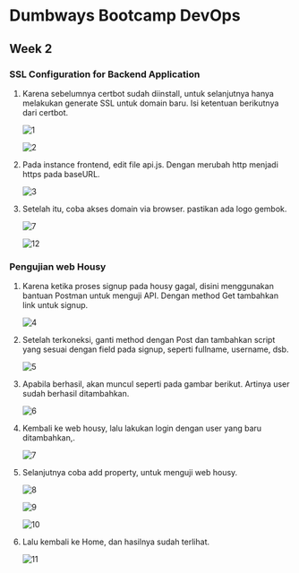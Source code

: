 # Dumbways Bootcamp DevOps
## Week 2
### SSL Configuration for Backend Application

1. Karena sebelumnya certbot sudah diinstall, untuk selanjutnya hanya melakukan generate SSL untuk domain baru. Isi ketentuan berikutnya dari certbot.
   
   ![1](https://github.com/gilbranfairuz/Dumbways-Bootcamp-Devops/blob/master/week2/SSLConfigurationforBackendApplication/img/1.png)

   ![2](https://github.com/gilbranfairuz/Dumbways-Bootcamp-Devops/blob/master/week2/SSLConfigurationforBackendApplication/img/2.png)

2. Pada instance frontend, edit file api.js. Dengan merubah http menjadi https pada baseURL.
   
   ![3](https://github.com/gilbranfairuz/Dumbways-Bootcamp-Devops/blob/master/week2/SSLConfigurationforBackendApplication/img/3.png)

3. Setelah itu, coba akses domain via browser. pastikan ada logo gembok.
   
   ![7](https://github.com/gilbranfairuz/Dumbways-Bootcamp-Devops/blob/master/week2/SSLConfigurationforBackendApplication/img/7.png)
   
   ![12](https://github.com/gilbranfairuz/Dumbways-Bootcamp-Devops/blob/master/week2/SSLConfigurationforBackendApplication/img/12.png)

### Pengujian web Housy

1. Karena ketika proses signup pada housy gagal, disini menggunakan bantuan Postman untuk menguji API. Dengan method Get tambahkan link untuk signup.
   
   ![4](https://github.com/gilbranfairuz/Dumbways-Bootcamp-Devops/blob/master/week2/SSLConfigurationforBackendApplication/img/4.png)

2. Setelah terkoneksi, ganti method dengan Post dan tambahkan script yang sesuai dengan field pada signup, seperti fullname, username, dsb.
   
   ![5](https://github.com/gilbranfairuz/Dumbways-Bootcamp-Devops/blob/master/week2/SSLConfigurationforBackendApplication/img/5.png)

3. Apabila berhasil, akan muncul seperti pada gambar berikut. Artinya user sudah berhasil ditambahkan.
   
   ![6](https://github.com/gilbranfairuz/Dumbways-Bootcamp-Devops/blob/master/week2/SSLConfigurationforBackendApplication/img/6.png)

4. Kembali ke web housy, lalu lakukan login dengan user yang baru ditambahkan,.
   
   ![7](https://github.com/gilbranfairuz/Dumbways-Bootcamp-Devops/blob/master/week2/SSLConfigurationforBackendApplication/img/7.png)

5. Selanjutnya coba add property, untuk menguji web housy. 
   
   ![8](https://github.com/gilbranfairuz/Dumbways-Bootcamp-Devops/blob/master/week2/SSLConfigurationforBackendApplication/img/8.png)

   ![9](https://github.com/gilbranfairuz/Dumbways-Bootcamp-Devops/blob/master/week2/SSLConfigurationforBackendApplication/img/9.png)

   ![10](https://github.com/gilbranfairuz/Dumbways-Bootcamp-Devops/blob/master/week2/SSLConfigurationforBackendApplication/img/10.png)

6. Lalu kembali ke Home, dan hasilnya sudah terlihat.
   
   ![11](https://github.com/gilbranfairuz/Dumbways-Bootcamp-Devops/blob/master/week2/SSLConfigurationforBackendApplication/img/11.png)